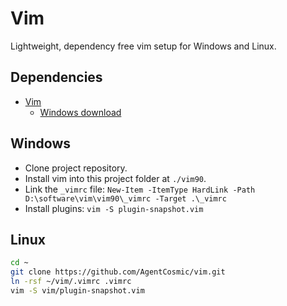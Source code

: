 # Vim

Lightweight, dependency free vim setup for Windows and Linux.

## Dependencies

- [Vim](https://www.vim.org/)
	- [Windows download](https://github.com/vim/vim-win32-installer/releases/download/v9.0.2189/gvim_9.0.2189_x64.exe)

## Windows

- Clone project repository.
- Install vim into this project folder at `./vim90`.
- Link the `_vimrc` file: `New-Item -ItemType HardLink -Path D:\software\vim\vim90\_vimrc -Target .\_vimrc`
- Install plugins: `vim -S plugin-snapshot.vim`

## Linux

```bash
cd ~
git clone https://github.com/AgentCosmic/vim.git
ln -rsf ~/vim/.vimrc .vimrc
vim -S vim/plugin-snapshot.vim
```
